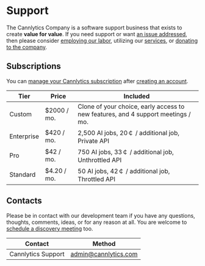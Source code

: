 # Support

The Cannlytics Company is a software support business that exists to create **value for value**. If you need support or want [an issue addressed](https://github.com/cannlytics/cannlytics/issues), then please consider [employing our labor](https://cannlytics.com/support), utilizing our [services](https://cannlytics.com/account), or [donating to the company](https://opencollective.com/cannlytics-company).

## Subscriptions

You can [manage your Cannlytics subscription](https://cannlytics.com/account/subscriptions) after [creating an account](https://cannlytics.com/account/sign-up).

| Tier | Price | Included |
| ------- | ---- | ------ |
| Custom | $2000 / mo. | Clone of your choice, early access to new features, and 4 support meetings / mo. |
| Enterprise | $420 / mo. | 2,500 AI jobs, 20￠ / additional job, Private API    |
| Pro        | $42 / mo.  | 750 AI jobs, 33￠ / additional job, Unthrottled API  |
| Standard   | $4.20 / mo.| 50 AI jobs, 42￠ / additional job, Throttled API     |



<!-- ## Contributing

Open source projects take time and money. Help support the project by becoming a sponsor. You can add your support at any tier you feel comfortable with. No amount is too little. We also accept one time contributions via PayPal.

[Open Collective](https://opencollective.com/cannlytics-company){: .md-button .md-button--primary }
[:fontawesome-brands-paypal: PayPal](https://www.paypal.me/cannlytics){ .md-button} -->


## Contacts

Please be in contact with our development team if you have any questions, thoughts, comments, ideas, or for any reason at all. You are welcome to [schedule a discovery meeting](https://calendly.com/cannlytics/cannabis-analytics) too.

| Contact | Method |
| ------- | ------ |
| Cannlytics Support | <admin@cannlytics.com> |
